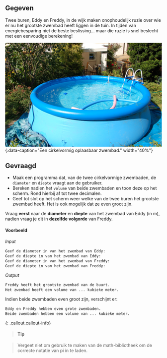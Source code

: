 ## Gegeven

Twee buren, Eddy en Freddy, in de wijk maken onophoudelijk ruzie over wie er nu het grootste zwembad heeft liggen in de tuin. In tijden van energiebesparing niet de beste beslissing... maar die ruzie is snel beslecht met een eenvoudige berekening!   

![Een cirkelvormig oplaasbaar zwembad.](media/Gartenpool_2011-by-RaBoe_01.jpeg "Foto door Raboe001 op Wikimedia Commons."){:data-caption="Een cirkelvormig oplaasbaar zwembad." width="40%"}

## Gevraagd

* Maak een programma dat, van de twee cirkelvormige zwembaden, de `diameter` en `diepte` vraagt aan de gebruiker. 
* Bereken nadien het `volume` van beide zwembaden en toon deze op het scherm. Rond hierbij af tot twee decimalen. 
* Geef tot slot op het scherm weer welke van de twee buren het grootste zwembad heeft. Het is ook mogelijk dat ze even groot zijn. 

Vraag **eerst** naar de **diameter** en **diepte** van het zwembad van Eddy (in m), nadien vraag je dit in **dezelfde volgorde** van Freddy.

#### Voorbeeld
*Input*
```
Geef de diameter in van het zwembad van Eddy: 
Geef de diepte in van het zwembad van Eddy: 
Geef de diameter in van het zwembad van Freddy: 
Geef de diepte in van het zwembad van Freddy: 
```
*Output*

```
Freddy heeft het grootste zwembad van de buurt.
Het zwembad heeft een volume van ... kubieke meter.
```

Indien beide zwembaden even groot zijn, verschijnt er:

```
Eddy en Freddy hebben even grote zwembaden.
Beide zwembaden hebben een volume van ... kubieke meter.
```


{: .callout.callout-info}
>#### Tip

>Vergeet niet om gebruik te maken van de math-bibliotheek om de correcte notatie van pi in te laden.
